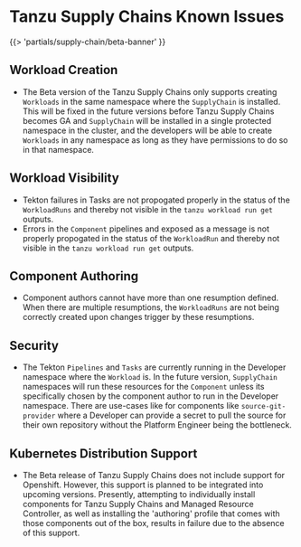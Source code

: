# Tanzu Supply Chains Known Issues

{{> 'partials/supply-chain/beta-banner' }}

## Workload Creation
* The Beta version of the Tanzu Supply Chains only supports creating `Workloads` in the same namespace where the `SupplyChain` is installed. This will be fixed in the future versions before Tanzu Supply Chains becomes GA and `SupplyChain` will be installed in a single protected namespace in the cluster, and the developers will be able to create `Workloads` in any namespace as long as they have permissions to do so in that namespace.

## Workload Visibility
* Tekton failures in Tasks are not propogated properly in the status of the `WorkloadRuns` and thereby not visible in the `tanzu workload run get` outputs.
* Errors in the `Component` pipelines and exposed as a message is not properly propogated in the status of the `WorkloadRun` and thereby not visible in the `tanzu workload run get` outputs.

## Component Authoring
* Component authors cannot have more than one resumption defined. When there are multiple resumptions, the `WorkloadRuns` are not being correctly created upon changes trigger by these resumptions.

## Security
* The Tekton `Pipelines` and `Tasks` are currently running in the Developer namespace where the `Workload` is. In the future version, `SupplyChain` namespaces will run these resources for the `Component` unless its specifically chosen by the component author to run in the Developer namespace. There are use-cases like for components like `source-git-provider` where a Developer can provide a secret to pull the source for their own repository without the Platform Engineer being the bottleneck.

## Kubernetes Distribution Support
* The Beta release of Tanzu Supply Chains does not include support for Openshift. However, this support is planned to be integrated into upcoming versions. Presently, attempting to individually install components for Tanzu Supply Chains and Managed Resource Controller, as well as installing the 'authoring' profile that comes with those components out of the box, results in failure due to the absence of this support.